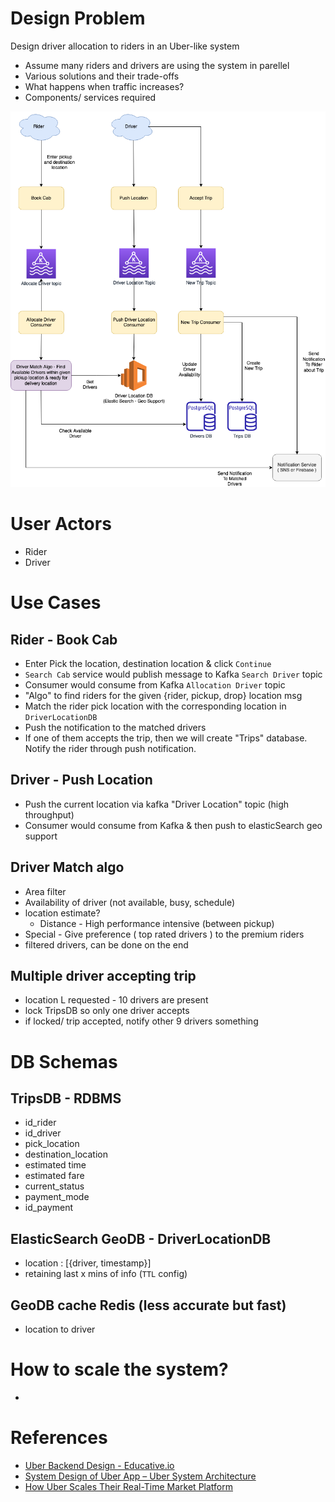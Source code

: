 

# Design Problem

Design driver allocation to riders in an Uber-like system
- Assume many riders and drivers are using the system in parellel
- Various solutions and their trade-offs
- What happens when traffic increases?
- Components/ services required

![img.png](assests/UberDriverAllocation.drawio.png)

# User Actors
- Rider
- Driver

# Use Cases

## Rider - Book Cab
- Enter Pick the location, destination location & click `Continue`
- `Search Cab` service would publish message to Kafka `Search Driver` topic
- Consumer would consume from Kafka `Allocation Driver` topic
- "Algo" to find riders for the given {rider, pickup, drop} location msg
- Match the rider pick location with the corresponding location in `DriverLocationDB`
- Push the notification to the matched drivers
- If one of them accepts the trip, then we will create "Trips" database.
  Notify the rider through push notification.

## Driver - Push Location
- Push the current location via kafka "Driver Location" topic (high throughput)
- Consumer would consume from Kafka & then push to elasticSearch geo support

## Driver Match algo
- Area filter
- Availability of driver (not available, busy, schedule)
- location estimate?
  - Distance - High performance intensive (between pickup)
- Special - Give preference ( top rated drivers ) to the premium riders
- filtered drivers, can be done on the end

## Multiple driver accepting trip
- location L requested - 10 drivers are present
- lock TripsDB so only one driver accepts
- if locked/ trip accepted, notify other 9 drivers something

# DB Schemas

## TripsDB - RDBMS
- id_rider
- id_driver
- pick_location
- destination_location
- estimated time
- estimated fare
- current_status
- payment_mode
- id_payment

## ElasticSearch GeoDB - DriverLocationDB
- location : [{driver, timestamp}]
- retaining last x mins of info (`TTL` config)

## GeoDB cache Redis (less accurate but fast)
- location to driver

# How to scale the system?
- 

# References
- [Uber Backend Design - Educative.io](https://www.educative.io/blog/uber-backend-system-design)
- [System Design of Uber App – Uber System Architecture](https://www.geeksforgeeks.org/system-design-of-uber-app-uber-system-architecture/)
- [How Uber Scales Their Real-Time Market Platform](http://highscalability.com/blog/2015/9/14/how-uber-scales-their-real-time-market-platform.html)